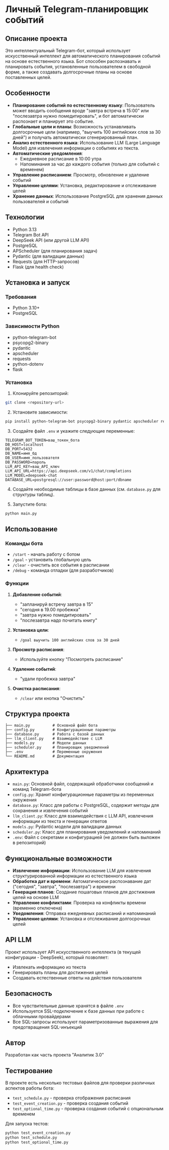 # Личный Telegram-планировщик событий

## Описание проекта

Это интеллектуальный Telegram-бот, который использует искусственный интеллект для автоматического планирования событий на основе естественного языка. Бот способен распознавать и планировать события, установленные пользователем в свободной форме, а также создавать долгосрочные планы на основе поставленных целей.

## Особенности

- **Планирование событий по естественному языку**: Пользователь может вводить сообщения вроде "завтра встреча в 15:00" или "послезавтра нужно помедитировать", и бот автоматически распознает и планирует это событие.
- **Глобальные цели и планы**: Возможность устанавливать долгосрочные цели (например, "выучить 100 английских слов за 30 дней") и получать автоматически сгенерированный план.
- **Анализ естественного языка**: Использование LLM (Large Language Model) для извлечения информации о событиях из текста.
- **Автоматические уведомления**: 
  - Ежедневное расписание в 10:00 утра
  - Напоминания за час до каждого события (только для событий с временем)
- **Управление расписанием**: Просмотр, обновление и удаление событий
- **Управление целями**: Установка, редактирование и отслеживание целей
- **Хранение данных**: Использование PostgreSQL для хранения данных пользователей и событий

## Технологии

- Python 3.13
- Telegram Bot API
- DeepSeek API (или другой LLM API)
- PostgreSQL
- APScheduler (для планирования задач)
- Pydantic (для валидации данных)
- Requests (для HTTP-запросов)
- Flask (для health check)

## Установка и запуск

### Требования

- Python 3.10+
- PostgreSQL

### Зависимости Python

- python-telegram-bot
- psycopg2-binary
- pydantic
- apscheduler
- requests
- python-dotenv
- flask

### Установка

1. Клонируйте репозиторий:

```bash
git clone <repository-url>
```

2. Установите зависимости:

```bash
pip install python-telegram-bot psycopg2-binary pydantic apscheduler requests python-dotenv flask
```

3. Создайте файл `.env` и укажите следующие переменные:

```env
TELEGRAM_BOT_TOKEN=ваш_токен_бота
DB_HOST=localhost
DB_PORT=5432
DB_NAME=имя_бд
DB_USER=имя_пользователя
DB_PASSWORD=пароль
LLM_API_KEY=ваш_API_ключ
LLM_API_URL=https://api.deepseek.com/v1/chat/completions
LLM_MODEL=deepseek-chat
DATABASE_URL=postgresql://user:password@host:port/dbname
```

4. Создайте необходимые таблицы в базе данных (см. `database.py` для структуры таблиц).

5. Запустите бота:

```bash
python main.py
```

## Использование

### Команды бота

- `/start` - начать работу с ботом
- `/goal` - установить глобальную цель
- `/clear` - очистить все события в расписании
- `/debug` - команда отладки (для разработчиков)

### Функции

1. **Добавление событий**:
   - "запланируй встречу завтра в 15"
   - "сегодня в 19.00 пробежка"
   - "завтра нужно помедитировать"
   - "послезавтра надо почитать книгу"

2. **Установка цели**:
   - `/goal выучить 100 английских слов за 30 дней`

3. **Просмотр расписания**:
   - Используйте кнопку "Посмотреть расписание"

4. **Удаление событий**:
   - "удали пробежка завтра"

5. **Очистка расписания**:
   - `/clear` или кнопка "Очистить"

## Структура проекта

```
├── main.py          # Основной файл бота
├── config.py        # Конфигурационные параметры
├── database.py      # Работа с базой данных
├── llm_client.py    # Взаимодействие с LLM
├── models.py        # Модели данных
├── scheduler.py     # Планировщик уведомлений
├── .env             # Переменные окружения
└── README.md        # Документация
```

## Архитектура

- `main.py`: Основной файл, содержащий обработчики сообщений и команд Telegram-бота
- `config.py`: Хранит конфигурационные параметры из переменных окружения
- `database.py`: Класс для работы с PostgreSQL, содержит методы для сохранения и извлечения событий
- `llm_client.py`: Класс для взаимодействия с LLM API, извлечения информации из текста и генерации ответов
- `models.py`: Pydantic модели для валидации данных
- `scheduler.py`: Класс для планирования уведомлений и напоминаний
- `.env`: Файл с секретами и конфигурацией (не должен быть выложен в репозиторий)

## Функциональные возможности

- **Извлечение информации**: Использование LLM для извлечения структурированной информации из естественного языка
- **Обработка дат и времени**: Автоматическое распознавание дат ("сегодня", "завтра", "послезавтра") и времени
- **Генерация планов**: Создание пошаговых планов для достижения целей на основе LLM
- **Управление конфликтами**: Проверка на конфликты времени (временно отключена)
- **Уведомления**: Отправка ежедневных расписаний и напоминаний
- **Управление целями**: Установка и отслеживание долгосрочных целей

## API LLM

Проект использует API искусственного интеллекта (в текущей конфигурации - DeepSeek), который позволяет:
- Извлекать информацию из текста
- Генерировать планы для достижения целей
- Создавать естественные ответы на действия пользователя

## Безопасность

- Все чувствительные данные хранятся в файле `.env`
- Используется SSL-подключение к базе данных при работе с облачными провайдерами
- Все SQL-запросы используют параметризованные выражения для предотвращения SQL-инъекций

## Автор

Разработан как часть проекта "Аналитик 3.0"

## Тестирование

В проекте есть несколько тестовых файлов для проверки различных аспектов работы бота:

- `test_schedule.py` - проверка отображения расписания
- `test_event_creation.py` - проверка создания событий
- `test_optional_time.py` - проверка создания событий с опциональным временем

Для запуска тестов:

```bash
python test_event_creation.py
python test_schedule.py
python test_optional_time.py
```
